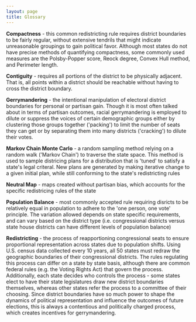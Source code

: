 ```yaml
---
layout: page
title: Glossary
---
```


**Compactness** - this common redistricting rule requires district boundaries to be fairly regular, without extensive tendrils that might indicate unreasonable groupings to gain political favor. Although most states do not have precise methods of quantifying compactness, some commonly used measures are the Polsby-Popper score, Reock degree, Convex Hull method, and Perimeter length. 

**Contiguity** - requires all portions of the district to be physically adjacent. That is, all points within a district should be reachable without having to cross the district boundary.

**Gerrymandering** - the intentional manipulation of electoral district boundaries for personal or partisan gain. Though it is most often talked about in terms of partisan outcomes, racial gerrymandering is employed to dilute or suppress the voices of certain demographic groups either by clustering those groups together ('packing') to limit the number of seats they can get or by separating them into many districts ('cracking') to dilute their votes.

**Markov Chain Monte Carlo** - a random sampling method relying on a random walk ('Markov Chain') to traverse the state space. This method is used to sample districing plans for a distribution that is 'tuned' to satisfy a state's legal criteral. New plans are generated by making iterative change to a given initial plan, while still conforming to the state's redistricting rules

**Neutral Map** - maps created without partisan bias, which accounts for the specific redistricing rules of the state

**Population Balance** - most commonly accepted rule requiring disricts to be relatively equal in population to adhere to the 'one person, one vote' principle. The variation allowed depends on state specific requirements, and can vary based on the district type (i.e. congressional districts versus state house districts can have different levels of population balance)

**Redistricting** - the process of reapportioning congressional seats to ensure proportional representation across states due to population shifts. Using U.S. census data collected every 10 years, all 50 states must redraw the geographic boundaries of their congressional districts. The rules regulating this process can differ on a state by state basis, although there are common federal rules (e.g. the Voting Rights Act) that govern the process. Additionally, each state decides who controls the process - some states elect to have their state legislatures draw new district boundaries themselves, whereas other states refer the process to a committee of their choosing. Since district boundaries have so much power to shape the dynamics of political representation and influence the outcomes of future elections, this is always a contentious and politically charged process, which creates incentives for gerrymandering.



